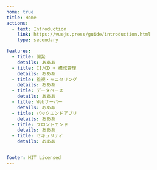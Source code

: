 ```yaml
---
home: true
title: Home
actions:
  - text: Introduction
    link: https://vuejs.press/guide/introduction.html
    type: secondary

features:
  - title: 開発
    details: あああ
  - title: CI/CD + 構成管理
    details: あああ
  - title: 監視・モニタリング
    details: あああ
  - title: データベース
    details: あああ
  - title: Webサーバー
    details: あああ
  - title: バックエンドアプリ
    details: あああ
  - title: フロントエンド
    details: あああ
  - title: セキュリティ
    details: あああ


footer: MIT Licensed
---
```

